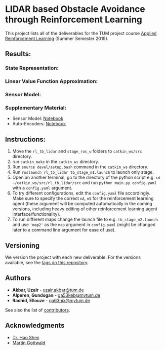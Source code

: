 # LIDAR based Obstacle Avoidance through Reinforcement Learning

This project lists all of the deliverables for the TUM project course [Applied Reinforcement Learning](https://www.ldv.ei.tum.de/en/lehre/applied-reinforcement-learning/) (Summer Semester 2019).

## Results:
### State Representation:
### Linear Value Function Approximation:
### Sensor Model:
### Supplementary Material:
* Sensor Model: [Notebook](https://gitlab.ldv.ei.tum.de/arl19/group-d/blob/develop/src/rl_tb_lidar/src/utils/sensormodel/lidar_sensor_model.ipynb)
* Auto-Encoders: [Notebook](https://gitlab.ldv.ei.tum.de/arl19/group-d/blob/develop/src/rl_tb_lidar/src/utils/autoencoders/vae_experiments.ipynb)

## Instructions:

1. Move the `rl_tb_lidar` and `stage_ros_u` folders to `catkin_ws/src` directory.
2. run `catkin_make` in the `catkin_ws` directory.
3. Run `source devel/setup.bash` command in the `catkin_ws` directory.
4. Run `roslaunch rl_tb_lidar tb_stage_m1.launch` to launch only stage.
5. Open an another terminal, go to the directory of the python script e.g. `cd ~/catkin_ws/src/rl_tb_lidar/src` and run `python main.py config.yaml` with a `config.yaml` argument.
5. To try different configurations, edit the `config.yaml` file accordingly. Make sure to specify the correct `nA`, `nS` for the reinforcement learning agent (these argument will be computed automatically in the coming versions, including heavy editing of other reinforcement learning agent interface/functionality).
6. To run different maps change the launch file to e.g. `tb_stage_m2.launch` and use `'map2'` as the `map` argument in `config.yaml` (might be changed later to a command line argument for ease of use).

## Versioning

We version the project with each new deliverable. For the versions available, see the [tags on this repository](https://gitlab.ldv.ei.tum.de/arl19/group-d/tags).

## Authors

* **Akbar, Uzair** - [uzair.akbar@tum.de](mailto:uzair.akbar@tum.de)
* **Alperen, Gundogan** - [ga53keb@mytum.de](mailto:ga53keb@mytum.de)
* **Rachid, Ellouze** - [ga63nix@mytum.de](mailto:ga63nix@mytum.de)

See also the list of [contributors](https://gitlab.ldv.ei.tum.de/arl19/group-d/-/graphs/develop).

## Acknowledgments

* [Dr. Hao Shen](http://www.gol.ei.tum.de/index.php?id=15)
* [Martin Gottwald](http://www.ldv.ei.tum.de/?id=380)
